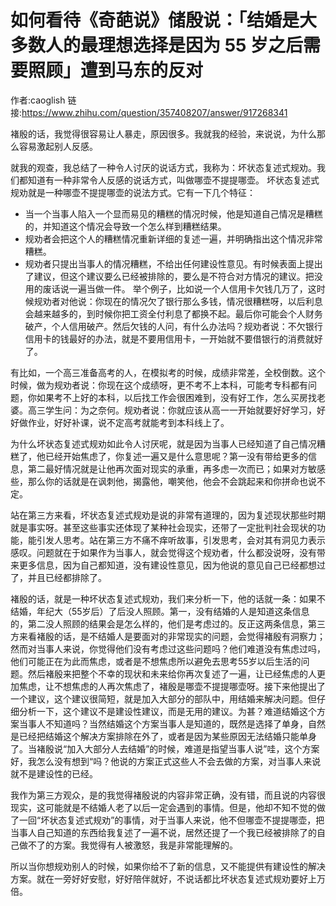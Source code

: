 # 如何看待《奇葩说》储殷说：「结婚是大多数人的最理想选择是因为 55 岁之后需要照顾」遭到马东的反对

作者:caoglish
链接:https://www.zhihu.com/question/357408207/answer/917268341

褚殷的话，我觉得很容易让人暴走，原因很多。我就我的经验，来说说，为什么那么容易激起别人反感。



就我的观查，我总结了一种令人讨厌的说话方式，我称为：坏状态复述式规劝。我们都知道有一种非常令人反感的说话方式，叫做哪壶不提提哪壶。 坏状态复述式规劝就是一种哪壶不提提哪壶的说法方式。它有一下几个特征：

- 当一个当事人陷入一个显而易见的糟糕的情况时候，他是知道自己情况是糟糕的，并知道这个情况会导致一个怎么样到糟糕结果。
- 规劝者会把这个人的糟糕情况重新详细的复述一遍，并明确指出这个情况非常糟糕。
- 规劝者只提出当事人的情况糟糕，不给出任何建设性意见。有时候表面上提出了建议，但这个建议要么已经被排除的，要么是不符合对方情况的建议。把没用的废话说一遍当做一件。
举个例子，比如说一个人信用卡欠钱几万了，这时候规劝者对他说：你现在的情况欠了银行那么多钱，情况很糟糕呀，以后利息会越来越多的，到时候你把工资全付利息了都换不起。最后你可能会个人财务破产，个人信用破产。然后欠钱的人问，有什么办法吗？规劝者说：不欠银行信用卡的钱最好的办法，就是不要用信用卡，一开始就不要借银行的消费就好了。



有比如，一个高三准备高考的人，在模拟考的时候，成绩非常差，全校倒数。这个时候，做为规劝者说：你现在这个成绩呀，更不考不上本科，可能考专科都有问题，你如果考不上好的本科，以后找工作会很困难到，没有好工作，怎么买房找老婆。高三学生问：为之奈何。规劝者说：你就应该从高一一开始就要好好学习，好好做作业，好好补课，说不定高考就能考到本科线上了。



为什么坏状态复述式规劝如此令人讨厌呢，就是因为当事人已经知道了自己情况糟糕了，他已经开始焦虑了，你复述一遍又是什么意思呢？第一没有带给更多的信息，第二最好情况就是让他再次面对现实的承重，再多虑一次而已；如果对方敏感些，那么你的话就是在讽刺他，揭露他，嘲笑他，他会不会跳起来和你拼命也说不定。

站在第三方来看，坏状态复述式规劝是说的非常有道理的，因为复述现状那些时期就是事实呀。甚至这些事实还体现了某种社会现实，还带了一定批判社会现状的功能，能引发人思考。站在第三方不痛不痒听故事，引发思考，会对其有洞见力表示感叹。问题就在于如果作为当事人，就会觉得这个规劝者，什么都没说呀，没有带来更多信息，因为自己都知道，没有建设性意见，因为他说的意见自己已经都想过了，并且已经都排除了。



褚殷的话，就是一种坏状态复述式规劝，我们来分析一下，他的话就一条：如果不结婚，年纪大（55岁后）了后没人照顾。第一，没有结婚的人是知道这条信息的，第二没人照顾的结果会是怎么样的，他们是考虑过的。反正这两条信息，第三方来看褚殷的话，是不结婚人是要面对的非常现实的问题，会觉得褚殷有洞察力；然而对当事人来说，你觉得他们没有考虑过这些问题吗？他们难道没有焦虑过吗，他们可能正在为此而焦虑，或者是不想焦虑所以避免去思考55岁以后生活的问题。然后褚殷来把整个不幸的现状和未来给你再次复述了一遍，让已经焦虑的人更加焦虑，让不想焦虑的人再次焦虑了，褚殷是哪壶不提提哪壶呀。接下来他提出了一个建议，这个建议很简短，就是加入大部分的部队中，用结婚来解决问题。但仔细分析一下，这个建议不是建设性建议，而是无用的建议。为甚？难道结婚这个方案当事人不知道吗？当然结婚这个方案当事人是知道的，既然是选择了单身，自然是已经把结婚这个解决方案排除在外了，或者是因为某些原因无法结婚只能单身了。当褚殷说“加入大部分人去结婚”的时候，难道是指望当事人说”哇，这个方案好，我怎么没有想到“吗？他说的方案正式这些人不会去做的方案，对当事人来说就不是建设性的已经。



我作为第三方观众，是的我觉得褚殷说的内容非常正确，没有错，而且说的内容很现实，这可能就是不结婚人老了以后一定会遇到的事情。但是，他却不知不觉的做了一回“坏状态复述式规劝”的事情，对于当事人来说，他不但哪壶不提提哪壶，把当事人自己知道的东西给我复述了一遍不说，居然还提了一个我已经被排除了的自己做不了的方案。我觉得有人被激怒，我是非常能理解的。



所以当你想规劝别人的时候，如果你给不了新的信息，又不能提供有建设性的解决方案。就在一旁好好安慰，好好陪伴就好，不说话都比坏状态复述式规劝要好上万倍。